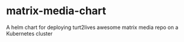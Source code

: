 # matrix-media-chart
A helm chart for deploying turt2lives awesome matrix media repo on a Kubernetes cluster
